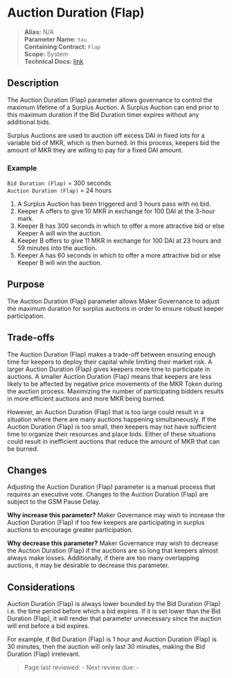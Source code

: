 
# Auction Duration (Flap)

>**Alias:** N/A  
>**Parameter Name:** `tau`  
>**Containing Contract:** `Flap`  
>**Scope:** System  
>**Technical Docs:** [link](https://docs.makerdao.com/smart-contract-modules/system-stabilizer-module/flap-detailed-documentation)  

## Description
The Auction Duration (Flap) parameter allows governance to control the maximum lifetime of a Surplus Auction. A Surplus Auction can end prior to this maximum duration if the Bid Duration timer expires without any additional bids.

Surplus Auctions are used to auction off excess DAI in fixed lots for a variable bid of MKR, which is then burned. In this process, keepers bid the amount of MKR they are willing to pay for a fixed DAI amount. 

### Example

`Bid Duration (Flap)` = 300 seconds  
`Auction Duration (Flap)` = 24 hours  

1. A Surplus Auction has been triggered and 3 hours pass with no bid.
2. Keeper A offers to give 10 MKR in exchange for 100 DAI at the 3-hour mark.
3. Keeper B has 300 seconds in which to offer a more attractive bid or else Keeper A will win the auction.
4. Keeper B offers to give 11 MKR in exchange for 100 DAI at 23 hours and 59 minutes into the auction.
5. Keeper A has 60 seconds in which to offer a more attractive bid or else Keeper B will win the auction.

## Purpose
The Auction Duration (Flap) parameter allows Maker Governance to adjust the maximum duration for surplus auctions in order to ensure robust keeper participation.

## Trade-offs
The Auction Duration (Flap) makes a trade-off between ensuring enough time for keepers to deploy their capital while limiting their market risk. A larger Auction Duration (Flap) gives keepers more time to participate in auctions. A smaller Auction Duration (Flap) means that keepers are less likely to be affected by negative price movements of the MKR Token during the auction process. Maximizing the number of participating bidders results in more efficient auctions and more MKR being burned. 

However, an Auction Duration (Flap) that is too large could result in a situation where there are many auctions happening simultaneously. If the Auction Duration (Flap) is too small, then keepers may not have sufficient time to organize their resources and place bids. Either of these situations could result in inefficient auctions that reduce the amount of MKR that can be burned.

## Changes
Adjusting the Auction Duration (Flap) parameter is a manual process that requires an executive vote. Changes to the Auction Duration (Flap) are subject to the GSM Pause Delay.

**Why increase this parameter?**
Maker Governance may wish to increase the Auction Duration (Flap) if too few keepers are participating in surplus auctions to encourage greater participation.

**Why decrease this parameter?**
Maker Governance may wish to decrease the Auction Duration (Flap) if the auctions are so long that keepers almost always make losses. Additionally, if there are too many overlapping auctions, it may be desirable to decrease this parameter.

## Considerations
Auction Duration (Flap) is always lower bounded by the Bid Duration (Flap) i.e. the time period before which a bid expires. If it is set lower than the Bid Duration (Flap), it will render that parameter unnecessary since the auction will end before a bid expires. 

For example, if Bid Duration (Flap) is 1 hour and Auction Duration (Flap) is 30 minutes, then the auction will only last 30 minutes, making the Bid Duration (Flap) irrelevant.

>Page last reviewed: -
>Next review due: -

